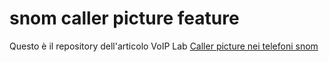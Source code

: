 snom caller picture feature
===========================

Questo è il repository dell'articolo VoIP Lab [Caller picture nei telefoni snom](http://www.snomchannel.it/index.php/caller-picture-nei-telefoni-snom/)

